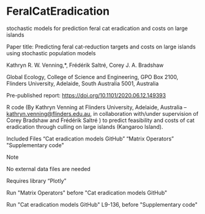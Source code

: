 # FeralCatEradication
stochastic models for prediction feral cat eradication and costs on large islands


Paper title: Predicting feral cat-reduction targets and costs on large islands using stochastic population models

Kathryn R. W. Venning,*, Frédérik Saltré, Corey J. A. Bradshaw

Global Ecology, College of Science and Engineering, GPO Box 2100, Flinders University, Adelaide, South Australia 5001, Australia

Pre-published report: https://doi.org/10.1101/2020.06.12.149393

R code (By Kathryn Venning at Flinders University, Adelaide, Australia – kathryn.venning@flinders.edu.au, in collaboration with/under supervision of Corey Bradshaw and Frédérik Saltré ) to predict feasibility and costs of cat eradication through culling on large islands (Kangaroo Island). 

Included Files 
“Cat eradication models GitHub”
“Matrix Operators”
"Supplementary code"

Note

No external data files are needed  

Requires library “Plotly”

Run "Matrix Operators" before "Cat eradication models GitHub"

Run "Cat eradication models GitHub" L9-136, before "Supplementary code"

